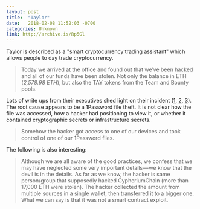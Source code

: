 ```yaml
---
layout: post
title:  "Taylor"
date:   2018-02-08 11:52:03 -0700
categories: Unknown
link: http://archive.is/Rp5Gl
---
```

Taylor is described as a "smart cryptocurrency trading assistant" which allows people to day trade cryptocurrency.

>Today we arrived at the office and found out that we’ve been hacked and all of our funds have been stolen. Not only the balance in ETH (*2,578.98 ETH*), but also the TAY tokens from the Team and Bounty pools.

Lots of write ups from their executives shed light on their incident ([1][1], [2][2], [3][3]). The root cause appears to be a 1Password file theft. It is not clear how the file was accessed, how a hacker had positioning to view it, or whether it contained cryptographic secrets or infrastructure secrets.

> Somehow the hacker got access to one of our devices and took control of one of our 1Password files.

The following is also interesting:

> Although we are all aware of the good practices, we confess that we may have neglected some very important details — we know that the devil is in the details.
> As far as we know, the hacker is same person/group that supposedly hacked CypheriumChain (more than 17,000 ETH were stolen).
> The hacker collected the amount from multiple sources in a single wallet, then transferred it to a bigger one.
> What we can say is that it was not a smart contract exploit.

[1]: http://archive.is/Rp5Gl
[2]: http://archive.is/Zp3xl
[3]: http://archive.is/aTkEY
